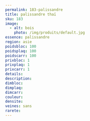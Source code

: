 ```yaml
---
permalink: 183-palissandre
title: palissandre thaï 
sku: 183
image: 
  - alt: bois
    photo: /img/produits/default.jpg
essence: palissandre
region: asie
poidsbloc: 100
poidsplaq: 100
poidscarr: 100
prixbloc: 1
prixplaq: 1
prixcarr: 1
details: 
description: 
dimbloc: 
dimplaq: 
dimcarr: 
couleur: 
densite: 
veines: sans
rarete: 
---
```

